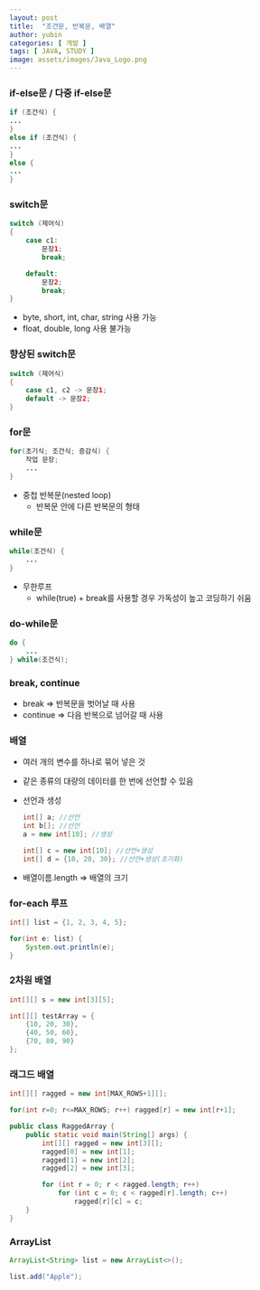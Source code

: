```yaml
---
layout: post
title:  "조건문, 반복문, 배열"
author: yubin
categories: [ 개발 ]
tags: [ JAVA, STUDY ]
image: assets/images/Java_Logo.png
---
```


### if-else문 / 다중 if-else문

```java
if (조건식) {
...
}
else if (조건식) {
...
}
else {
...
}
```

### switch문

```java
switch (제어식)
{
	case c1:
		문장1;
		break;

	default:
		문장2;
		break;
}
```

- byte, short, int, char, string 사용 가능
- float, double, long 사용 불가능

### 향상된 switch문

```java
switch (제어식)
{
	case c1, c2 -> 문장1;
	default -> 문장2;
}
```

### for문

```java
for(초기식; 조건식; 증감식) {
	작업 문장;
	...
}
```

- 중첩 반복문(nested loop)
    - 반복문 안에 다른 반복문의 형태

### while문

```java
while(조건식) {
	...
}
```

- 무한루프
    - while(true) + break를 사용할 경우 가독성이 높고 코딩하기 쉬움

### do-while문

```java
do {
	...
} while(조건식);
```

### break, continue

- break ⇒ 반복문을 벗어날 때 사용
- continue ⇒ 다음 반복으로 넘어갈 때 사용

### 배열

- 여러 개의 변수를 하나로 묶어 넣은 것
- 같은 종류의 대량의 데이터를 한 번에 선언할 수 있음
- 선언과 생성
    
    ```java
    int[] a; //선언
    int b[]; //선언
    a = new int[10]; //생성
    
    int[] c = new int[10]; //선언+생성
    int[] d = {10, 20, 30}; //선언+생성(초기화)
    ```
    
- 배열이름.length ⇒ 배열의 크기

### for-each 루프

```java
int[] list = {1, 2, 3, 4, 5};

for(int e: list) {
	System.out.println(e);
}
```

### 2차원 배열

```java
int[][] s = new int[3][5];

int[][] testArray = {
	{10, 20, 30},
	{40, 50, 60},
	{70, 80, 90}
};
```

### 래그드 배열

```java
int[][] ragged = new int[MAX_ROWS+1][];

for(int r=0; r<=MAX_ROWS; r++) ragged[r] = new int[r+1];
```

```java
public class RaggedArray {
	public static void main(String[] args) {
		int[][] ragged = new int[3][];
		ragged[0] = new int[1];
		ragged[1] = new int[2];
		ragged[2] = new int[3];

		for (int r = 0; r < ragged.length; r++)
			for (int c = 0; c < ragged[r].length; c++)
				ragged[r][c] = c;
	}
}
```

### ArrayList

```java
ArrayList<String> list = new ArrayList<>();

list.add("Apple");
```